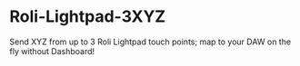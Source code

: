 # Roli-Lightpad-3XYZ
 Send XYZ from up to 3 Roli Lightpad touch points; map to your DAW on the fly without Dashboard!
